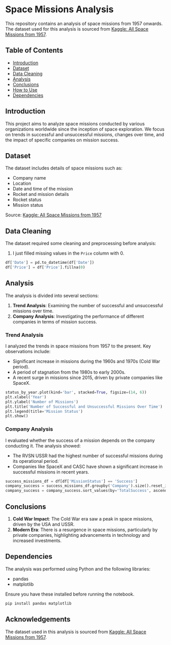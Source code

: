 # Space Missions Analysis

This repository contains an analysis of space missions from 1957 onwards. The dataset used for this analysis is sourced from [Kaggle: All Space Missions from 1957](https://www.kaggle.com/datasets/agirlcoding/all-space-missions-from-1957).

## Table of Contents
- [Introduction](#introduction)
- [Dataset](#dataset)
- [Data Cleaning](#data-cleaning)
- [Analysis](#analysis)
- [Conclusions](#conclusions)
- [How to Use](#how-to-use)
- [Dependencies](#dependencies)

## Introduction
This project aims to analyze space missions conducted by various organizations worldwide since the inception of space exploration. We focus on trends in successful and unsuccessful missions, changes over time, and the impact of specific companies on mission success.

## Dataset
The dataset includes details of space missions such as:
- Company name
- Location
- Date and time of the mission
- Rocket and mission details
- Rocket status
- Mission status

Source: [Kaggle: All Space Missions from 1957](https://www.kaggle.com/datasets/agirlcoding/all-space-missions-from-1957)

## Data Cleaning
The dataset required some cleaning and preprocessing before analysis:
1. I just filled missing values in the `Price` column with 0.

```python
df['Date'] = pd.to_datetime(df['Date'])
df['Price'] = df['Price'].fillna(0)
```

## Analysis
The analysis is divided into several sections:
1. **Trend Analysis**: Examining the number of successful and unsuccessful missions over time.
2. **Company Analysis**: Investigating the performance of different companies in terms of mission success.

### Trend Analysis
I analyzed the trends in space missions from 1957 to the present. Key observations include:
- Significant increase in missions during the 1960s and 1970s (Cold War period).
- A period of stagnation from the 1980s to early 2000s.
- A recent surge in missions since 2015, driven by private companies like SpaceX.

```python
status_by_year.plot(kind='bar', stacked=True, figsize=(14, 6))
plt.xlabel('Year')
plt.ylabel('Number of Missions')
plt.title('Number of Successful and Unsuccessful Missions Over Time')
plt.legend(title='Mission Status')
plt.show()
```

### Company Analysis
I evaluated whether the success of a mission depends on the company conducting it. The analysis showed:
- The RVSN USSR had the highest number of successful missions during its operational period.
- Companies like SpaceX and CASC have shown a significant increase in successful missions in recent years.

```python
success_missions_df = df[df['MissionStatus'] == 'Success']
company_success = success_missions_df.groupby('Company').size().reset_index(name='TotalSuccess')
company_success = company_success.sort_values(by='TotalSuccess', ascending=False).head(10)
```

## Conclusions
1. **Cold War Impact**: The Cold War era saw a peak in space missions, driven by the USA and USSR.
2. **Modern Era**: There is a resurgence in space missions, particularly by private companies, highlighting advancements in technology and increased investments.

## Dependencies
The analysis was performed using Python and the following libraries:
- pandas
- matplotlib

Ensure you have these installed before running the notebook.

```bash
pip install pandas matplotlib
```

## Acknowledgements
The dataset used in this analysis is sourced from [Kaggle: All Space Missions from 1957](https://www.kaggle.com/datasets/agirlcoding/all-space-missions-from-1957).

